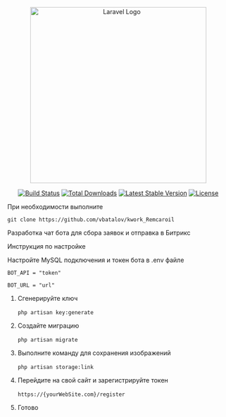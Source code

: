 <p align="center"><a href="https://laravel.com" target="_blank"><img src="https://raw.githubusercontent.com/laravel/art/master/logo-lockup/5%20SVG/2%20CMYK/1%20Full%20Color/laravel-logolockup-cmyk-red.svg" width="400" alt="Laravel Logo"></a></p>

<p align="center">
<a href="https://github.com/laravel/framework/actions"><img src="https://github.com/laravel/framework/workflows/tests/badge.svg" alt="Build Status"></a>
<a href="https://packagist.org/packages/laravel/framework"><img src="https://img.shields.io/packagist/dt/laravel/framework" alt="Total Downloads"></a>
<a href="https://packagist.org/packages/laravel/framework"><img src="https://img.shields.io/packagist/v/laravel/framework" alt="Latest Stable Version"></a>
<a href="https://packagist.org/packages/laravel/framework"><img src="https://img.shields.io/packagist/l/laravel/framework" alt="License"></a>
</p>

При необходимости выполните 

`git clone https://github.com/vbatalov/kwork_Remcaroil`

Разработка чат бота для сбора заявок и отправка в Битрикс

Инструкция по настройке

Настройте MySQL подключения и токен бота в .env файлe

`BOT_API = "token" `

`BOT_URL = "url"` 

1. Сгенерируйте ключ<br>  
`php artisan key:generate`
2. Создайте миграцию <br>   
`php artisan migrate`

3. Выполните команду для сохранения изображений<br>  
`php artisan storage:link` 
4. Перейдите на свой сайт и зарегистрируйте токен <br>  
`https://{yourWebSite.com}/register` <br>  
5. Готово
